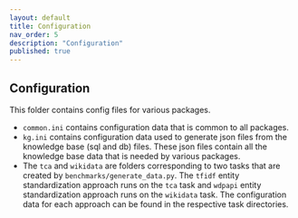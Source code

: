 ```yaml
---
layout: default
title: Configuration
nav_order: 5
description: "Configuration"
published: true
---
```

## Configuration

This folder contains config files for various packages. 

* ``common.ini`` contains configuration data that is common to all packages. 
* ``kg.ini`` contains configuration data used to generate json files from the knowledge
base (sql and db) files. These json files contain all the knowledge base data that is 
needed by various packages.    
* The ``tca`` and ``wikidata`` are folders corresponding to two tasks that are created by 
``benchmarks/generate_data.py``. The ``tfidf`` entity standardization approach runs on the
``tca`` task and ``wdpapi`` entity standardization approach runs on the ``wikidata`` task. 
The configuration data for each approach can be found in the respective task directories.
